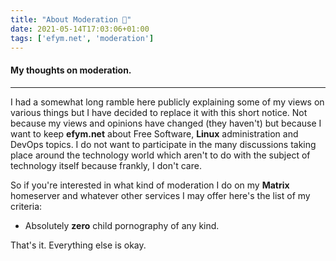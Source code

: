 ```yaml
---
title: "About Moderation 🔧"
date: 2021-05-14T17:03:06+01:00
tags: ['efym.net', 'moderation']
---
```

#### My thoughts on moderation.
* * *

I had a somewhat long ramble here publicly explaining some of my views on various things but I have decided to replace it with this short notice. Not because my views and opinions have changed (they haven't) but because I want to keep **efym.net** about Free Software, **Linux** administration and DevOps topics.
I do not want to participate in the many discussions taking place around the technology world which aren't to do with the subject of technology itself because frankly, I don't care.

So if you're interested in what kind of moderation I do on my **Matrix** homeserver and whatever other services I may offer here's the list of my criteria:

* Absolutely **zero** child pornography of any kind.

That's it. Everything else is okay.
